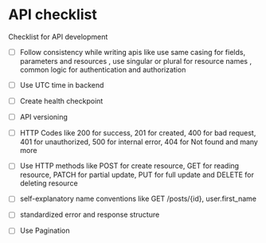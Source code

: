 # API checklist
Checklist for API development

- [ ] Follow consistency while writing apis like use same casing for fields, parameters and resources
 , use singular or plural for resource names
, common logic for authentication and authorization
- [ ] Use UTC time in backend
- [ ] Create health checkpoint
- [ ] API versioning
- [ ] HTTP Codes like 200 for success, 201 for created, 400 for bad request, 401 for unauthorized, 500 for internal error, 404 for Not found and many more
- [ ] Use HTTP methods like POST for create resource, GET for reading resource, PATCH for partial update, PUT for full update and DELETE for deleting resource
- [ ] self-explanatory name conventions like GET /posts/{id}, user.first_name
- [ ] standardized error and response structure
- [ ] Use Pagination



